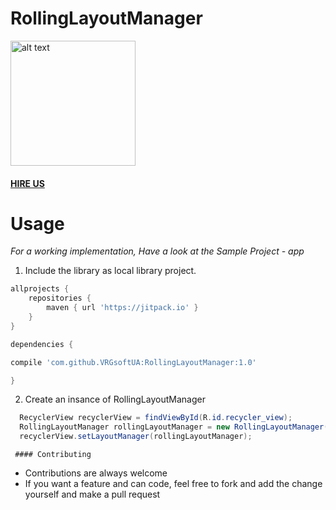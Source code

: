 # RollingLayoutManager

<img src="https://github.com/VRGsoftUA/RollingLayoutManager/blob/master/image.gif" alt="alt text" style="width:200;height:200">

#### [HIRE US](http://vrgsoft.net/)

# Usage

*For a working implementation, Have a look at the Sample Project - app*

1. Include the library as local library project.
```gradle
allprojects {
    repositories {
        maven { url 'https://jitpack.io' }
    }
}

dependencies {

compile 'com.github.VRGsoftUA:RollingLayoutManager:1.0'

}
```
2. Create an insance of RollingLayoutManager
```java
  RecyclerView recyclerView = findViewById(R.id.recycler_view);
  RollingLayoutManager rollingLayoutManager = new RollingLayoutManager(this);
  recyclerView.setLayoutManager(rollingLayoutManager);
```
     #### Contributing
* Contributions are always welcome
* If you want a feature and can code, feel free to fork and add the change yourself and make a pull request
